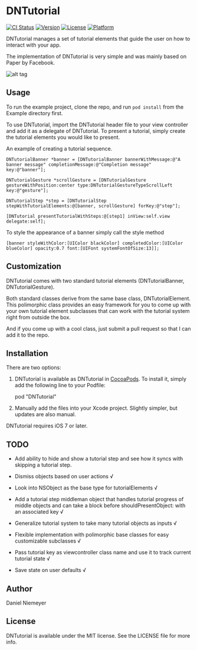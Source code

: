 # DNTutorial

[![CI Status](http://img.shields.io/travis/danielniemeyer/DNTutorial.svg?style=flat)](https://travis-ci.org/danielniemeyer/DNTutorial)
[![Version](https://img.shields.io/cocoapods/v/DNTutorial.svg?style=flat)](http://cocoadocs.org/docsets/DNTutorial)
[![License](https://img.shields.io/cocoapods/l/DNTutorial.svg?style=flat)](http://cocoadocs.org/docsets/DNTutorial)
[![Platform](https://img.shields.io/cocoapods/p/DNTutorial.svg?style=flat)](http://cocoadocs.org/docsets/DNTutorial)

DNTutorial manages a set of tutorial elements that guide the user on how to interact with your app.

The implementation of DNTutorial is very simple and was mainly based on Paper by Facebook.

![alt tag](http://f.cl.ly/items/3o0n1K2V2z1L1e0t2X09/tutorial.gif)

## Usage

To run the example project, clone the repo, and run `pod install` from the Example directory first.

To use DNTutorial, import the DNTutorial header file to your view controller and add it as a delegate of DNTutorial.
To present a tutorial, simply create the tutorial elements you would like to present.

An example of creating a tutorial sequence.

    DNTutorialBanner *banner = [DNTutorialBanner bannerWithMessage:@"A banner message" completionMessage:@"Completion message" key:@"banner"];
    
    DNTutorialGesture *scrollGesture = [DNTutorialGesture gestureWithPosition:center type:DNTutorialGestureTypeScrollLeft key:@"gesture"];

    DNTutorialStep *step = [DNTutorialStep stepWithTutorialElements:@[banner, scrollGesture] forKey:@"step"];
    
    [DNTutorial presentTutorialWithSteps:@[step1] inView:self.view delegate:self];


To style the appearance of a banner simply call the style method

    [banner styleWithColor:[UIColor blackColor] completedColor:[UIColor blueColor] opacity:0.7 font:[UIFont systemFontOfSize:13]];

## Customization

DNTutorial comes with two standard tutorial elements (DNTutorialBanner, DNTutorialGesture).

Both standard classes derive from the same base class, DNTutorialElement.
This polimorphic class provides an easy framework for you to come up with your own tutorial element subclasses that can
work with the tutorial system right from outside the box.

And if you come up with a cool class, just submit a pull request so that I can add it to the repo.

## Installation

There are two options:

1. DNTutorial is available as DNTutorial in [CocoaPods](http://cocoapods.org). To install
it, simply add the following line to your Podfile:

    pod "DNTutorial"


2. Manually add the files into your Xcode project. Slightly simpler, but updates are also manual.

DNTutorial requires iOS 7 or later.

## TODO

- Add ability to hide and show a tutorial step and see how it syncs with skipping a tutorial step.

- Dismiss objects based on user actions √
- Look into NSObject as the base type for tutorialElements √
- Add a tutorial step middleman object that handles tutorial progress of middle objects and can take a block before shouldPresentObject: with an associated key √

- Generalize tutorial system to take many tutorial objects as inputs √
- Flexible implementation with polimorphic base classes for easy customizable subclasses √
- Pass tutorial key as viewcontroller class name and use it to track current tutorial state √
- Save state on user defaults √

## Author

Daniel Niemeyer

## License

DNTutorial is available under the MIT license. See the LICENSE file for more info.
